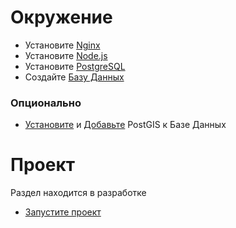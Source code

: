 # Окружение
* Установите [Nginx](../enviroment/nginx/install/debian.md)
* Установите [Node.js](../enviroment/nodejs/install/debian.md)
* Установите [PostgreSQL](../enviroment/postgres/install/debian.md)
* Создайте [Базу Данных](../enviroment/postgres/create.md)
### Опционально
* [Установите](../enviroment/postgres/extensions/postgis/install/debian.md) и [Добавьте](../enviroment/postgres/extensions/postgis/add.md) PostGIS к Базе Данных

# Проект
Раздел находится в разработке
* [Запустите проект](../apps/django/production.md) 

